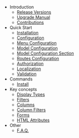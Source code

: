 - Introduction  
  - [Release Versions](releases)
  - [Upgrade Manual](upgrade)
  - [Contributions](contributions)
- Quick Start
  - [Installation](installation)
  - [Configuration](configuration)
  - [Menu Configuration](menu_configuration)
  - [Model Configuration](model_configuration)
  - [Model Configuration Section](model_configuration_section)
  - [Routes Configuration](routes_configuration)
  - [Authorization](authentication)
  - [Localization](localization)
  - [Validation](validation)
- Commands
  - [Install](command_install)
- Key concepts
  - [Display Types](displays)
  - [Filters](filters)
  - [Columns](columns)
  - [Column Filters](columnfilters)
  - [Forms](form)
  - [HTML Attributes](html_attributes)
- Other
  - [F.A.Q.](faq)
